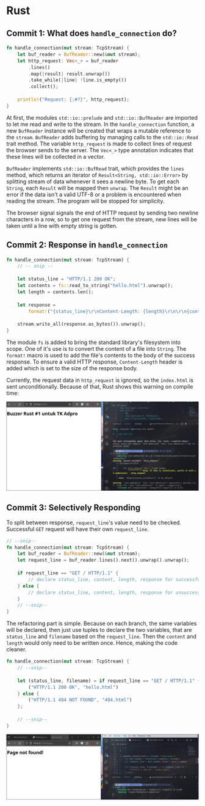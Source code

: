 # Rust

## Commit 1: What does `handle_connection` do?
```rust
fn handle_connection(mut stream: TcpStream) {
    let buf_reader = BufReader::new(&mut stream);
    let http_request: Vec<_> = buf_reader
        .lines()
        .map(|result| result.unwrap())
        .take_while(|line| !line.is_empty())
        .collect();
    
    println!("Request: {:#?}", http_request);
}
```
At first, the modules `std::io::prelude` and `std::io::BufReader` are imported to let me read and write to the stream. In the `handle_connection` function, a new `BufReader` instance will be created that wraps a mutable reference to the `stream`. `BufReader` adds buffering by managing calls to the `std::io::Read` trait method. The variable `http_request` is made to collect lines of request the browser sends to the server. The `Vec<_>` type annotation indicates that these lines will be collected in a vector. 

`BufReader` implements `std::io::BufRead` trait, which provides the `lines` method, which returns an iterator of `Result<String, std::io::Error>` by splitting stream of data whenever it sees a newline byte. To get each `String`, each `Result` will be mapped then `unwrap`. The `Result` might be an error if the data isn't a valid UTF-8 or a problem is encountered when reading the stream. The program will be stopped for simplicity.

The browser signal signals the end of HTTP request by sending two newline characters in a row, so to get one request from the stream, new lines will be taken until a line with empty string is gotten.

## Commit 2: Response in `handle_connection`
```rust
fn handle_connection(mut stream: TcpStream) {
    // -- snip --

    let status_line = "HTTP/1.1 200 OK";
    let contents = fs::read_to_string("hello.html").unwrap();
    let length = contents.len();

    let response =
        format!("{status_line}\r\nContent-Length: {length}\r\n\r\n{contents}");

    stream.write_all(response.as_bytes()).unwrap();
}
```

The module `fs` is added to bring the standard library's filesystem into scope. One of it's use is to convert the content of a file into `String`. The `format!` macro is used to add the file's contents to the body of the success response. To ensure a valid HTTP response, `Content-Length` header is added which is set to the size of the response body.

Currently, the request data in `http_request` is ignored, so the `index.html` is sent unconditionally. Because of that, Rust shows this warning on compile time:

![Commit 2](docs/commit2.png)

## Commit 3: Selectively Responding
To split between response, `request_line`'s value need to be checked. Successful `GET` request will have their own `request_line`.

```rust
// --snip--
fn handle_connection(mut stream: TcpStream) {
    let buf_reader = BufReader::new(&mut stream);
    let request_line = buf_reader.lines().next().unwrap().unwrap();

    if request_line == "GET / HTTP/1.1" {
        // declare status_line, content, length, response for successful case
    } else {
        // declare status_line, content, length, response for unsuccessful case
    }
    // --snip--
}
```

The refactoring part is simple. Because on each branch, the same variables will be declared, then just use tuples to declare the two variables, that are `status_line` and `filename` based on the `request_line`. Then the `content` and `length` would only need to be written once. Hence, making the code cleaner.

```rust
fn handle_connection(mut stream: TcpStream) {
    // --snip--

    let (status_line, filename) = if request_line == "GET / HTTP/1.1" {
        ("HTTP/1.1 200 OK", "hello.html")
    } else {
        ("HTTP/1.1 404 NOT FOUND", "404.html")
    };

    // --snip--
}
```

![Commit 3](docs/commit3.png)